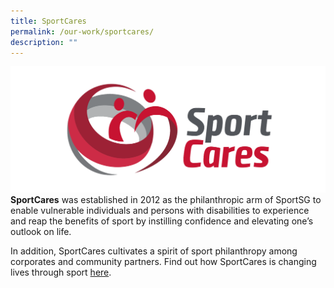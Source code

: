 ```yaml
---
title: SportCares
permalink: /our-work/sportcares/
description: ""
---
```

![Sport Cares](/images/sportcares-logo.png)
**SportCares** was established in 2012 as the philanthropic arm of SportSG to enable vulnerable individuals and persons with disabilities to experience and reap the benefits of sport by instilling confidence and elevating one’s outlook on life.

In addition, SportCares cultivates a spirit of sport philanthropy among corporates and community partners. Find out how SportCares is changing lives through sport [here](https://sportcares.sportsingapore.gov.sg/).